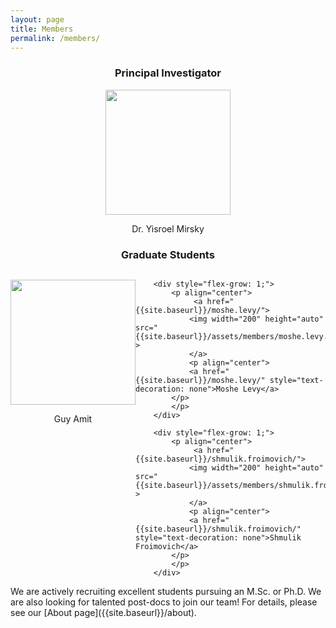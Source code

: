 ```yaml
---
layout: page
title: Members
permalink: /members/
---
```


<center> <h3>Principal Investigator</h3> </center>

<p align="center">   <a href="{{site.baseurl}}/yisroel.mirsky/">
<img width="200" height="auto" src="{{site.baseurl}}/assets/members/yisroel.mirsky.png"> 
</a><p align="center">
    <a href="{{site.baseurl}}/yisroel.mirsky/"
       style="text-decoration: none"> Dr. Yisroel Mirsky </a></p> </p> 
<center> <h3>Graduate Students</h3> </center>

<div class="container" style="display: flex;">
        <div style="flex-grow: 1;">
            <p align="center"> 
                 <a href="{{site.baseurl}}/guy.amit/">
                <img width="200" height="auto" src="{{site.baseurl}}/assets/members/guy.amit.png" > 
                </a>
				<p align="center"> 
                <a href="{{site.baseurl}}/guy.amit/" style="text-decoration: none">Guy Amit</a>
            </p>
			</p>
        </div>


        <div style="flex-grow: 1;">
            <p align="center"> 
                 <a href="{{site.baseurl}}/moshe.levy/">
                <img width="200" height="auto" src="{{site.baseurl}}/assets/members/moshe.levy.jpg" > 
                </a>
				<p align="center"> 
                <a href="{{site.baseurl}}/moshe.levy/" style="text-decoration: none">Moshe Levy</a>
            </p>
			</p>
        </div>

        <div style="flex-grow: 1;">
            <p align="center"> 
                 <a href="{{site.baseurl}}/shmulik.froimovich/">
                <img width="200" height="auto" src="{{site.baseurl}}/assets/members/shmulik.froimovich.jpg" > 
                </a>
				<p align="center"> 
                <a href="{{site.baseurl}}/shmulik.froimovich/" style="text-decoration: none">Shmulik Froimovich</a>
            </p>
			</p>
        </div>
</div>
We are actively recruiting excellent students pursuing  an M.Sc. or Ph.D. We are also looking for talented post-docs to join our team! For details, please see our [About page]({{site.baseurl}}/about).

